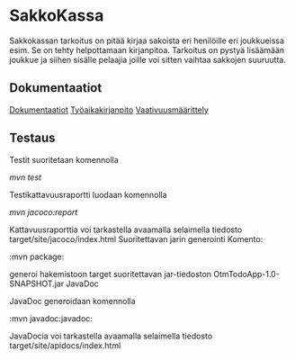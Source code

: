 # SakkoKassa

Sakkokassan tarkoitus on pitää kirjaa sakoista eri henilöille eri joukkueissa esim. 
Se on tehty helpottamaan kirjanpitoa. Tarkoitus on pystyä lisäämään joukkue ja siihen sisälle pelaajia joille voi sitten vaihtaa sakkojen suuruutta.

## Dokumentaatiot

[Dokumentaatiot](https://github.com/Niklas-ni/ot-harjoitustyo/tree/master/Dokumentaatiot)
[Työaikakirjanpito](https://github.com/Niklas-ni/ot-harjoitustyo/blob/master/Dokumentaatiot/ty%C3%B6aikakirjanpito.md)
[Vaativuusmäärittely](https://github.com/Niklas-ni/ot-harjoitustyo/blob/master/Dokumentaatiot/M%C3%A4%C3%A4rittelydokumentti.md)

## Testaus

Testit suoritetaan komennolla

*mvn test*

Testikattavuusraportti luodaan komennolla

*mvn jacoco:report*

Kattavuusraporttia voi tarkastella avaamalla selaimella tiedosto target/site/jacoco/index.html
Suoritettavan jarin generointi
Komento:

:mvn package:

generoi hakemistoon target suoritettavan jar-tiedoston OtmTodoApp-1.0-SNAPSHOT.jar
JavaDoc

JavaDoc generoidaan komennolla

:mvn javadoc:javadoc:

JavaDocia voi tarkastella avaamalla selaimella tiedosto target/site/apidocs/index.html
